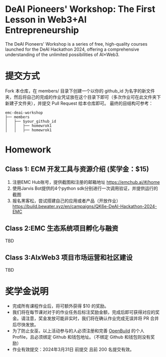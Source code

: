 # DeAI Pioneers' Workshop: The First Lesson in Web3+AI Entrepreneurship
The DeAI Pioneers' Workshop is a series of free, high-quality courses launched for the DeAI Hackathon 2024, offering a comprehensive understanding of the unlimited possibilities of AI×Web3.

# 提交方式
Fork 本仓库，在 members/ 目录下创建一个以你的 github_id 为名字的新文件夹，然后将自己的完成的作业凭证放在这个目录下即可（多次作业可在此文件夹下新建子文件夹），并提交 Pull Request 给本仓库即可。
最终的目结构可参考：
```
emc-deai-workshop
├── members
│   ├── $your_github_id
│   │   ├── homewrok1
│   │   ├── homewrok1
```

# Homework
## Class 1: ECM 开发工具与资源介绍 (奖学金：$15)
1. 注册EMC Hub账号，提供截图和注册的邮箱地址
https://emchub.ai/#/home
2. 使用Jarvis Bot提供的4个python sdk分别进行一次调用验证，并提供运行的截图
3. 报名黑客松，尝试搭建自己的应用或者产品（开放作业）
https://build.bewater.xyz/en/campaigns/QK6e-DeAI-Hackathon-2024-EMC

## Class 2:EMC 生态系统项目孵化与融资
TBD

## Class 3:AIxWeb3 项目市场运营和社区建设
TBD

# 奖学金说明
- 完成所有课程作业后，将可额外获得 $10 的奖励。
- 我们将在每节课对对于的作业任务后标注奖励金额，完成后即可获得对应的奖金。请注意，奖金发放可能非实时，我们将在确认作业完成无误并将 PR 合并后尽快发放。
- 为了防止女巫，以上活动参与的人必须注册和完善 [OpenBuild](https://openbuild.xyz/) 的个人 Profile，且必须绑定 Github 和钱包地址。（不绑定 Github 和钱包则没有奖励）
- 作业有效提交：2024年3月31日 前提交 且前 200 名提交有效。

